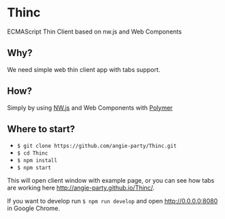 # Thinc
ECMAScript Thin Client based on nw.js and Web Components

## Why?

We need simple web thin client app with tabs support.

## How?

Simply by using [NW.js](http://nwjs.io/) and Web Components with [Polymer](http://polymer-project.org)

## Where to start?

* `$ git clone https://github.com/angie-party/Thinc.git`
* `$ cd Thinc`
* `$ npm install`
* `$ npm start`

This will open client window with example page, or you can see how tabs are working here http://angie-party.github.io/Thinc/.

If you want to develop run `$ npm run develop` and open http://0.0.0.0:8080 in Google Chrome.
